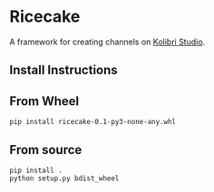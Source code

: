 # Ricecake
A framework for creating channels on [Kolibri Studio](https://contentworkshop.learningequality.org/).

## Install Instructions
## From Wheel ##
```
pip install ricecake-0.1-py3-none-any.whl
```

## From source ##
```
pip install .
python setup.py bdist_wheel
```
